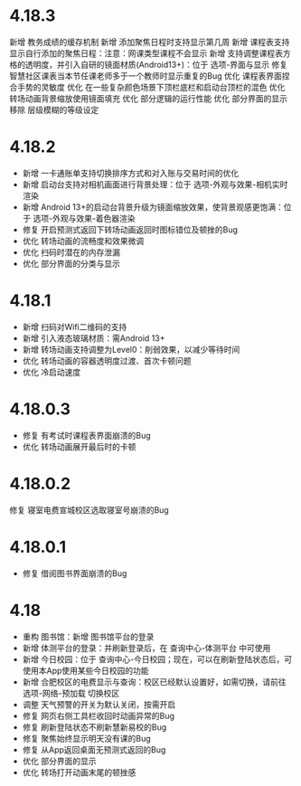 # 4.18.3
新增 教务成绩的缓存机制
新增 添加聚焦日程时支持显示第几周
新增 课程表支持显示自行添加的聚焦日程：注意：网课类型课程不会显示
新增 支持调整课程表方格的透明度，并引入自研的镜面材质(Android13+)：位于 选项-界面与显示
修复 智慧社区课表当本节任课老师多于一个教师时显示重复的Bug
优化 课程表界面捏合手势的灵敏度
优化 在一些复杂颜色场景下顶栏底栏和启动台顶栏的混色
优化 转场动画背景缩放使用镜面填充
优化 部分逻辑的运行性能
优化 部分界面的显示
移除 层级模糊的等级设定
# 4.18.2
- 新增 一卡通账单支持切换排序方式和对入账与交易时间的优化 
- 新增 启动台支持对相机画面进行背景处理：位于 选项-外观与效果-相机实时渲染 
- 新增 Android 13+的启动台背景升级为镜面缩放效果，使背景观感更饱满：位于 选项-外观与效果-着色器渲染 
- 修复 开启预测式返回下转场动画返回时图标错位及顿挫的Bug 
- 优化 转场动画的流畅度和效果微调 
- 优化 扫码时潜在的内存泄漏 
- 优化 部分界面的分类与显示
# 4.18.1
- 新增 扫码对Wifi二维码的支持 
- 新增 引入液态玻璃材质：需Android 13+ 
- 新增 转场动画支持调整为Level0：削弱效果，以减少等待时间 
- 优化 转场动画的容器透明度过渡、首次卡顿问题 
- 优化 冷启动速度
# 4.18.0.3
- 修复 有考试时课程表界面崩溃的Bug
- 优化 转场动画展开最后时的卡顿
# 4.18.0.2
修复 寝室电费宣城校区选取寝室号崩溃的Bug
# 4.18.0.1
- 修复 借阅图书界面崩溃的Bug
# 4.18
- 重构 图书馆：新增 图书馆平台的登录 
- 新增 体测平台的登录：并刷新登录后，在 查询中心-体测平台 中可使用 
- 新增 今日校园：位于 查询中心-今日校园；现在，可以在刷新登陆状态后，可使用本App使用某些今日校园的功能 
- 新增 合肥校区的电费显示与查询：校区已经默认设置好，如需切换，请前往 选项-网络-预加载 切换校区 
- 调整 天气预警的开关为默认关闭，按需开启 
- 修复 网页右侧工具栏收回时动画异常的Bug 
- 修复 刷新登陆状态不刷新慧新易校的Bug 
- 修复 聚焦始终显示明天没有课的Bug 
- 修复 从App返回桌面无预测式返回的Bug 
- 优化 部分界面的显示 
- 优化 转场打开动画末尾的顿挫感